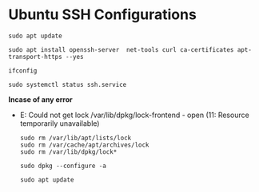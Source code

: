 #   Ubuntu SSH Configurations

    sudo apt update 

    sudo apt install openssh-server  net-tools curl ca-certificates apt-transport-https --yes 

    ifconfig 

    sudo systemctl status ssh.service 

    
**Incase of any error**
-   E: Could not get lock /var/lib/dpkg/lock-frontend - open (11: Resource temporarily unavailable)

        sudo rm /var/lib/apt/lists/lock
        sudo rm /var/cache/apt/archives/lock
        sudo rm /var/lib/dpkg/lock*

        sudo dpkg --configure -a
        
        sudo apt update


